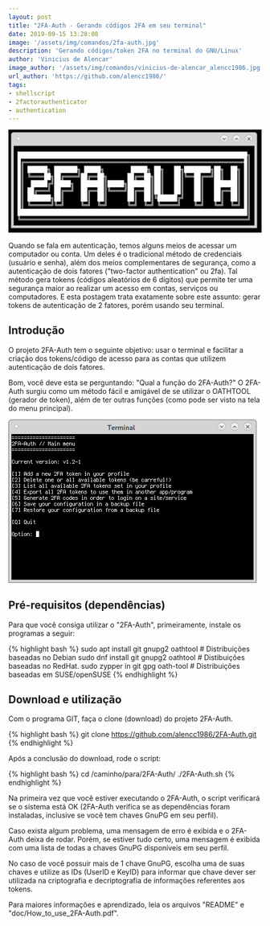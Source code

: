 ```yaml
---
layout: post
title: "2FA-Auth - Gerando códigos 2FA em seu terminal"
date: 2019-09-15 13:28:08
image: '/assets/img/comandos/2fa-auth.jpg'
description: 'Gerando códigos/token 2FA no terminal do GNU/Linux'
author: 'Vinicius de Alencar'
image_author: '/assets/img/comandos/vinicius-de-alencar_alencc1986.jpg'
url_author: 'https://github.com/alencc1986/'
tags:
- shellscript
- 2factorauthenticator
- authentication
---
```

![2FA-Auth, script amigavel para gerar códigos/tokens 2FA no terminal](/assets/img/comandos/2fa-auth.jpg "Gerando códigos 2FA no seu terminal")

Quando se fala em autenticação, temos alguns meios de acessar um computador ou conta. Um deles é o tradicional método de credenciais (usuário e senha), além dos meios complementares de segurança, como a autenticação de dois fatores ("two-factor authentication" ou 2fa). Tal método gera tokens (códigos aleatórios de 6 dígitos) que permite ter uma segurança maior ao realizar um acesso em contas, serviços ou computadores. E esta postagem trata exatamente sobre este assunto: gerar tokens de autenticação de 2 fatores, porém usando seu terminal.

## Introdução

O projeto 2FA-Auth tem o seguinte objetivo: usar o terminal e facilitar a criação dos tokens/código de acesso para as contas que utilizem autenticação de dois fatores.

Bom, você deve esta se perguntando: "Qual a função do 2FA-Auth?" O 2FA-Auth surgiu como um método fácil e amigável de se utilizar o OATHTOOL (gerador de token), além de ter outras funções (como pode ser visto na tela do menu principal).

![Menu principal](/assets/img/comandos/2fa-auth-menu-principal.jpg "Menu principal do 2FA-Auth")

<script async src="https://pagead2.googlesyndication.com/pagead/js/adsbygoogle.js"></script>
<!-- Informat -->
<ins class="adsbygoogle"
     style="display:block"
     data-ad-client="ca-pub-2838251107855362"
     data-ad-slot="2327980059"
     data-ad-format="auto"
     data-full-width-responsive="true"></ins>
<script>
(adsbygoogle = window.adsbygoogle || []).push({});
</script>
    
## Pré-requisitos (dependências)

Para que você consiga utilizar o "2FA-Auth", primeiramente, instale os programas a seguir:

{% highlight bash %}
sudo apt install git gnupg2 oathtool # Distribuições baseadas no Debian
sudo dnf install git gnupg2 oathtool # Distibuições baseadas no RedHat.
sudo zypper in git gpg oath-tool # Distribuições baseadas em SUSE/openSUSE
{% endhighlight  %}

## Download e utilização

Com o programa GIT, faça o clone (download) do projeto 2FA-Auth.

{% highlight bash %}
git clone https://github.com/alencc1986/2FA-Auth.git
{% endhighlight  %}

Após a conclusão do download, rode o script:

{% highlight bash %}
cd /caminho/para/2FA-Auth/
./2FA-Auth.sh
{% endhighlight  %}

Na primeira vez que você estiver executando o 2FA-Auth, o script verificará se o sistema está OK (2FA-Auth verifica se as dependências foram instaladas, inclusive se você tem chaves GnuPG em seu perfil).

Caso exista algum problema, uma mensagem de erro é exibida e o 2FA-Auth deixa de rodar. Porém, se estiver tudo certo, uma mensagem é exibida com uma lista de todas a chaves GnuPG disponíveis em seu perfil.

No caso de você possuir mais de 1 chave GnuPG, escolha uma de suas chaves e utilize as IDs (UserID e KeyID) para informar que chave dever ser utilizada na criptografia e decriptografia de informações referentes aos tokens.

Para maiores informações e aprendizado, leia os arquivos "README" e "doc/How\_to\_use\_2FA-Auth.pdf".
